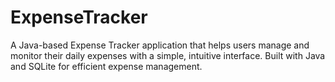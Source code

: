 # ExpenseTracker
A Java-based Expense Tracker application that helps users manage and monitor their daily expenses with a simple, intuitive interface. Built with Java and SQLite for efficient expense management.
